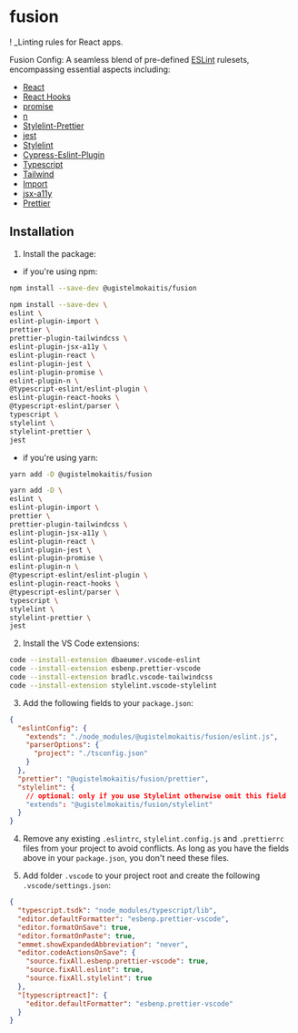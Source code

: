 # fusion

! _Linting rules for React apps.

Fusion Config: A seamless blend of pre-defined [ESLint](https://eslint.org/) rulesets, encompassing essential aspects including:

- [React](https://github.com/jsx-eslint/eslint-plugin-react)
- [React Hooks](https://github.com/facebook/react)
- [promise](https://github.com/eslint-community/eslint-plugin-promise)
- [n](https://github.com/eslint-community/eslint-plugin-n)
- [Stylelint-Prettier](https://github.com/prettier/stylelint-prettier)
- [jest](https://github.com/jest-community/eslint-plugin-jest)
- [Stylelint](https://stylelint.io/)
- [Cypress-Eslint-Plugin](https://github.com/cypress-io/eslint-plugin-cypress)
- [Typescript](https://github.com/typescript-eslint/typescript-eslint)
- [Tailwind](https://github.com/tailwindlabs/prettier-plugin-tailwindcss)
- [Import](https://github.com/import-js/eslint-plugin-import)
- [jsx-a11y](https://github.com/jsx-eslint/eslint-plugin-jsx-a11y)
- [Prettier](https://prettier.io/)

## Installation

1. Install the package:

- if you're using npm:

```sh
npm install --save-dev @ugistelmokaitis/fusion
```

```sh
npm install --save-dev \
eslint \
eslint-plugin-import \
prettier \
prettier-plugin-tailwindcss \
eslint-plugin-jsx-a11y \
eslint-plugin-react \
eslint-plugin-jest \
eslint-plugin-promise \
eslint-plugin-n \
@typescript-eslint/eslint-plugin \
eslint-plugin-react-hooks \
@typescript-eslint/parser \
typescript \
stylelint \
stylelint-prettier \
jest
```

- if you're using yarn:

```sh
yarn add -D @ugistelmokaitis/fusion
```

```sh
yarn add -D \
eslint \
eslint-plugin-import \
prettier \
prettier-plugin-tailwindcss \
eslint-plugin-jsx-a11y \
eslint-plugin-react \
eslint-plugin-jest \
eslint-plugin-promise \
eslint-plugin-n \
@typescript-eslint/eslint-plugin \
eslint-plugin-react-hooks \
@typescript-eslint/parser \
typescript \
stylelint \
stylelint-prettier \
jest
```

2. Install the VS Code extensions:

```sh
code --install-extension dbaeumer.vscode-eslint
code --install-extension esbenp.prettier-vscode
code --install-extension bradlc.vscode-tailwindcss
code --install-extension stylelint.vscode-stylelint
```

3. Add the following fields to your `package.json`:

```json
{
  "eslintConfig": {
    "extends": "./node_modules/@ugistelmokaitis/fusion/eslint.js",
    "parserOptions": {
      "project": "./tsconfig.json"
    }
  },
  "prettier": "@ugistelmokaitis/fusion/prettier",
  "stylelint": {
    // optional: only if you use Stylelint otherwise omit this field
    "extends": "@ugistelmokaitis/fusion/stylelint"
  }
}
```

4. Remove any existing `.eslintrc`, `stylelint.config.js` and `.prettierrc` files from your project to avoid conflicts. As long as you have the fields above in your `package.json`, you don't need these files.

5. Add folder `.vscode` to your project root and create the following `.vscode/settings.json`:

```json
{
  "typescript.tsdk": "node_modules/typescript/lib",
  "editor.defaultFormatter": "esbenp.prettier-vscode",
  "editor.formatOnSave": true,
  "editor.formatOnPaste": true,
  "emmet.showExpandedAbbreviation": "never",
  "editor.codeActionsOnSave": {
    "source.fixAll.esbenp.prettier-vscode": true,
    "source.fixAll.eslint": true,
    "source.fixAll.stylelint": true
  },
  "[typescriptreact]": {
    "editor.defaultFormatter": "esbenp.prettier-vscode"
  }
}
```

